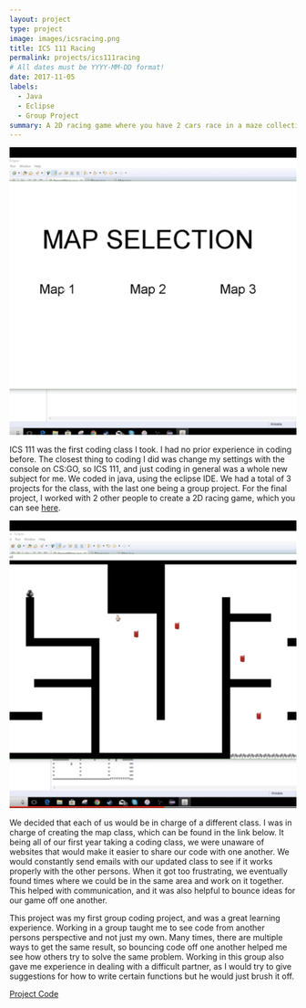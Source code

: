 ```yaml
---
layout: project
type: project
image: images/icsracing.png
title: ICS 111 Racing
permalink: projects/ics111racing
# All dates must be YYYY-MM-DD format!
date: 2017-11-05
labels:
  - Java
  - Eclipse
  - Group Project
summary: A 2D racing game where you have 2 cars race in a maze collecting boosts.
---
```


<img class="ui medium right floated rounded image" src="../images/mapselection.png">

ICS 111 was the first coding class I took. I had no prior experience in coding before. The closest thing to coding I did was change my settings with the console on CS:GO, so ICS 111, and just coding in general was a whole new subject for me. We coded in java, using the eclipse IDE. We had a total of 3 projects for the class, with the last one being a group project. For the final project, I worked with 2 other people to create a 2D racing game, which you can see [here](https://youtu.be/oKqda8ySnhI). 

<div class="ui small rounded images">
  <img class="ui image" src="../images/gameplay.png">
</div>

We decided that each of us would be in charge of a different class. I was in charge of creating the map class, which can be found in the link below. It being all of our first year taking a coding class, we were unaware of websites that would make it easier to share our code with one another. We would constantly send emails with our updated class to see if it works properly with the other persons. When it got too frustrating, we eventually found times where we could be in the same area and work on it together. This helped with communication, and it was also helpful to bounce ideas for our game off one another. 

This project was my first group coding project, and was a great learning experience. Working in a group taught me to see code from another persons perspective and not just my own. Many times, there are multiple ways to get the same result, so bouncing code off one another helped me see how others try to solve the same problem. Working in this group also gave me experience in dealing with a difficult partner, as I would try to give suggestions for how to write certain functions but he would just brush it off. 

[Project Code](https://github.com/trey-sumida/ics111racing)
